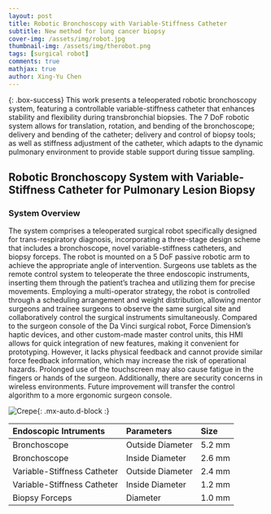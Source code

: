 ```yaml
---
layout: post
title: Robotic Bronchoscopy with Variable-Stiffness Catheter 
subtitle: New method for lung cancer biopsy
cover-img: /assets/img/robot.jpg
thumbnail-img: /assets/img/therobot.png
tags: [surgical robot]
comments: true
mathjax: true
author: Xing-Yu Chen 
---
```


{: .box-success} 
This work presents a teleoperated robotic bronchoscopy system, featuring a controllable variable-stiffness catheter that enhances stability and flexibility during transbronchial biopsies. The 7 DoF robotic system allows for translation, rotation, and bending of the bronchoscope; delivery and bending of the catheter; delivery and control of biopsy tools; as well as stiffness adjustment of the catheter, which adapts to the dynamic pulmonary environment to provide stable support during tissue sampling. 

## Robotic Bronchoscopy System with Variable-Stiffness Catheter for Pulmonary Lesion Biopsy




### System Overview

The system comprises a teleoperated surgical robot specifically designed for trans-respiratory diagnosis, incorporating a three-stage design scheme that includes a bronchoscope, novel variable-stiffness catheters, and biopsy forceps. The robot is mounted on a 5 DoF passive robotic arm to achieve the appropriate angle of intervention. Surgeons use tablets as the remote control system to teleoperate the three endoscopic instruments, inserting them through the patient’s trachea and utilizing them for precise movements. Employing a multi-operator strategy, the robot is controlled through a scheduling arrangement and weight distribution, allowing mentor surgeons and trainee surgeons to observe the same surgical site and collaboratively control the surgical instruments simultaneously. Compared to the surgeon
console of the Da Vinci surgical robot, Force Dimension’s haptic devices, and other custom-made master control units, this HMI allows for quick integration of new features, making it convenient for prototyping. However, it lacks physical feedback and cannot provide similar force feedback information, which may increase the risk of operational hazards. Prolonged use of the touchscreen may also cause fatigue in the fingers or hands
of the surgeon. Additionally, there are security concerns in wireless environments. Future improvement will transfer the control algorithm to a more ergonomic surgeon console.

![Crepe](https://chen-xing-yu.github.io/assets/img/therobot2.png){: .mx-auto.d-block :}




| Endoscopic Intruments | Parameters | Size   |
|:----------------------|:--- |:-------|
| Bronchoscope                  | Outside Diameter    | 5.2 mm |
| Bronchoscope                   | Inside Diameter | 2.6 mm |
| Variable-Stiffness Catheter                 | Outside Diameter  | 2.4 mm |
| Variable-Stiffness Catheter                   | Inside Diameter | 1.2 mm |
| Biopsy Forceps|Diameter|1.0 mm |


